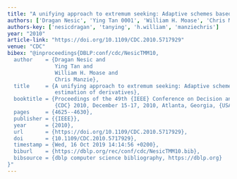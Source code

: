 ```yaml
---
title: "A unifying approach to extremum seeking: Adaptive schemes based on estimation of derivatives"
authors: ['Dragan Nesic', 'Ying Tan 0001', 'William H. Moase', 'Chris Manzie']
authors-key: ['nesicdragan', 'tanying', 'h.william', 'manziechris']
year: "2010"
article-link: "https://doi.org/10.1109/CDC.2010.5717929"
venue: "CDC"
bibex: "@inproceedings{DBLP:conf/cdc/NesicTMM10,
  author    = {Dragan Nesic and
               Ying Tan and
               William H. Moase and
               Chris Manzie},
  title     = {A unifying approach to extremum seeking: Adaptive schemes based on
               estimation of derivatives},
  booktitle = {Proceedings of the 49th {IEEE} Conference on Decision and Control,
               {CDC} 2010, December 15-17, 2010, Atlanta, Georgia, {USA}},
  pages     = {4625--4630},
  publisher = {{IEEE}},
  year      = {2010},
  url       = {https://doi.org/10.1109/CDC.2010.5717929},
  doi       = {10.1109/CDC.2010.5717929},
  timestamp = {Wed, 16 Oct 2019 14:14:56 +0200},
  biburl    = {https://dblp.org/rec/conf/cdc/NesicTMM10.bib},
  bibsource = {dblp computer science bibliography, https://dblp.org}
}"
---
```

